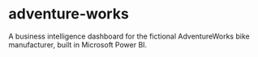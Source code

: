 # adventure-works
A business intelligence dashboard for the fictional AdventureWorks bike manufacturer, built in Microsoft Power BI.
